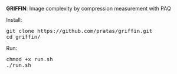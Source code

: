 <b>GRIFFIN</b>: Image complexity by compression measurement with PAQ 

Install:
<pre>
git clone https://github.com/pratas/griffin.git
cd griffin/
</pre>

Run:
<pre>
chmod +x run.sh
./run.sh
</pre>

